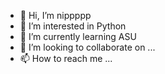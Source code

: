 - 👋 Hi, I’m nippppp
- 👀 I’m interested in Python
- 🌱 I’m currently learning ASU
- 💞️ I’m looking to collaborate on ...
- 📫 How to reach me ...

<!---
nippppp100/nippppp100 is a ✨ special ✨ repository because its `README.md` (this file) appears on your GitHub profile.
You can click the Preview link to take a look at your changes.
--->
